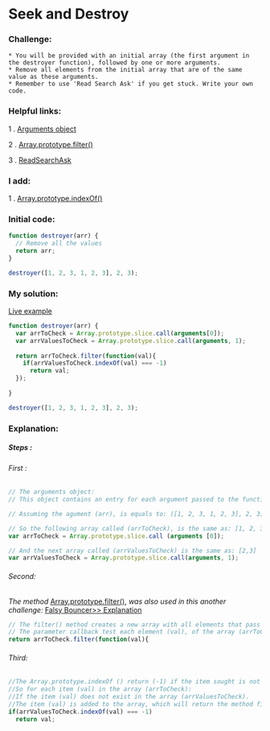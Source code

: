 # Seek and Destroy

### Challenge:

	* You will be provided with an initial array (the first argument in the destroyer function), followed by one or more arguments.
	* Remove all elements from the initial array that are of the same value as these arguments.
	* Remember to use 'Read Search Ask' if you get stuck. Write your own code.

### Helpful links:

  1 . [Arguments object](https://developer.mozilla.org/en-US/docs/Web/JavaScript/Reference/Functions/arguments)
  
  2 . [Array.prototype.filter()](https://developer.mozilla.org/en-US/docs/Web/JavaScript/Reference/Global_Objects/Array/filter)
  
  3 . [ReadSearchAsk](https://github.com/FreeCodeCamp/freecodecamp/wiki/FreeCodeCamp-Get-Help)

### I add:

  1 . [Array.prototype.indexOf()](https://developer.mozilla.org/en-US/docs/Web/JavaScript/Reference/Global_Objects/Array/indexOf)

### Initial code:

```javascript
function destroyer(arr) {
  // Remove all the values
  return arr;
}

destroyer([1, 2, 3, 1, 2, 3], 2, 3);
```

### My solution:

[Live example](https://jsfiddle.net/fininhop/fdwtwrwh/)

```javascript
function destroyer(arr) {
  var arrToCheck = Array.prototype.slice.call(arguments[0]);
  var arrValuesToCheck = Array.prototype.slice.call(arguments, 1);
  
  return arrToCheck.filter(function(val){
    if(arrValuesToCheck.indexOf(val) === -1)
      return val;
  });
  
}

destroyer([1, 2, 3, 1, 2, 3], 2, 3);
```

### Explanation:

##### Steps : 
###### First : 
```javascript
// The arguments object:
// This object contains an entry for each argument passed to the function, the index of the first entry that starts at 0.

// Assuming the agument (arr), is equals to: ([1, 2, 3, 1, 2, 3], 2, 3)

// So the following array called (arrToCheck), is the same as: [1, 2, 3, 1, 2, 3]
var arrToCheck = Array.prototype.slice.call (arguments [0]);

// And the next array called (arrValuesToCheck) is the same as: [2,3]
var arrValuesToCheck = Array.prototype.slice.call(arguments, 1);
```

###### Second:

_The method_ [Array.prototype.filter()](https://developer.mozilla.org/en-US/docs/Web/JavaScript/Reference/Global_Objects/Array/filter), _was also used in this another challenge:_ [Falsy Bouncer>> Explanation](https://github.com/fininhop/free-code-camp/blob/master/algorithms/falsy-bouncer.md#explanation)

```javascript
// The filter() method creates a new array with all elements that pass the test implemented by the provided function.
// The parameter callback test each element (val), of the array (arrToCheck).
return arrToCheck.filter(function(val){
```

###### Third:
```javascript
//The Array.prototype.indexOf () return (-1) if the item sought is not found.
//So for each item (val) in the array (arrToCheck):
//If the item (val) does not exist in the array (arrValuesToCheck).
//The item (val) is added to the array, which will return the method filter().
if(arrValuesToCheck.indexOf(val) === -1)
  return val;
```
